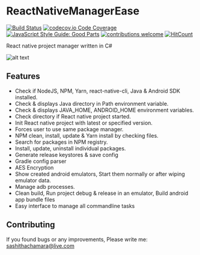 # ReactNativeManagerEase
[![Build Status](https://raw.githubusercontent.com/sashithacj/repo-badges/master/svg/build-passing.svg)](https://github.com/sashithacj/ReactNativeManagerEase) [![codecov.io Code Coverage](https://img.shields.io/codecov/c/github/dwyl/hapi-auth-jwt2.svg?maxAge=2592000)](https://github.com/sashithacj/ReactNativeManagerEase) [![JavaScript Style Guide: Good Parts](https://img.shields.io/badge/code%20style-goodparts-brightgreen.svg?style=flat)](https://github.com/sashithacj/ReactNativeManagerEase) [![contributions welcome](https://img.shields.io/badge/contributions-welcome-brightgreen.svg?style=flat)](https://github.com/sashithacj/ReactNativeManagerEase/issues) [![HitCount](http://hits.dwyl.com/sashithacj/ReactNativeManagerEase.svg)](https://github.com/sashithacj/ReactNativeManagerEase)

React native project manager written in C#



![alt text](https://raw.githubusercontent.com/sashithacj/ReactNativeManagerEase/master/rnme-v2.png)

## Features
* Check if NodeJS, NPM, Yarn, react-native-cli, Java & Android SDK installed.
* Check & displays Java directory in Path environment variable.
* Check & displays JAVA_HOME, ANDROID_HOME environment variables.
* Check directory if React native project started.
* Init React native project with latest or specified version.
* Forces user to use same package manager.
* NPM clean, install, update & Yarn install by checking files.
* Search for packages in NPM registry.
* Install, update, uninstall individual packages.
* Generate release keystores & save config
* Gradle config parser
* AES Encryption
* Show created android emulators, Start them normally or after wiping emulator data.
* Manage adb processes.
* Clean build, Run project debug & release in an emulator, Build android app bundle files
* Easy interface to manage all commandline tasks

## Contributing
If you found bugs or any improvements, Please write me: sashithachamara@live.com
